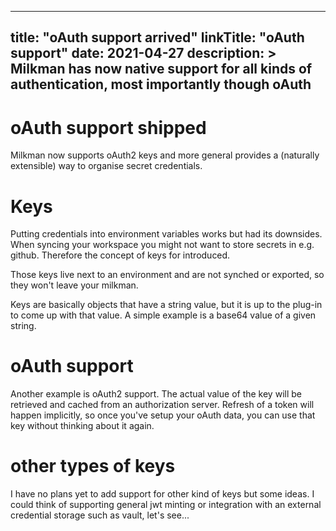 
---
title: "oAuth support arrived"
linkTitle: "oAuth support"
date: 2021-04-27
description: >
  Milkman has now native support for all kinds of authentication, most importantly though oAuth
---

# oAuth support shipped

Milkman now supports oAuth2 keys and more general provides a (naturally extensible) way to organise secret credentials.

# Keys

Putting credentials into environment variables works but had its downsides. When syncing your workspace you might not want to store secrets in e.g. github. Therefore the concept of keys for introduced. 

Those keys live next to an environment and are not synched or exported, so they won't leave your milkman.

Keys are basically objects that have a string value, but it is up to the plug-in to come up with that value. A simple example is a base64 value of a given string.

# oAuth support

Another example is oAuth2 support. The actual value of the key will be retrieved and cached from an authorization server. Refresh of a token will happen implicitly, so once you've setup your oAuth data, you can use that key without thinking about it again.

# other types of keys

I have no plans yet to add support for other kind of keys but some ideas. I could think of supporting general jwt minting or integration with an external credential storage such as vault, let's see...